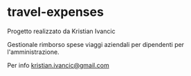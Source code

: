 # travel-expenses

Progetto realizzato da Kristian Ivancic

Gestionale rimborso spese viaggi aziendali per dipendenti per l'amministrazione.

Per info 
kristian.ivancic@gmail.com
